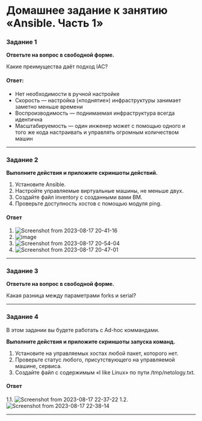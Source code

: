 # Домашнее задание к занятию «Ansible. Часть 1»

### Задание 1

**Ответьте на вопрос в свободной форме.**

Какие преимущества даёт подход IAC?

#### Ответ:

- Нет необходимости в ручной настройке
- Скорость — настройка («поднятие») инфраструктуры занимает заметно меньше времени
- Воспроизводимость — поднимаемая инфраструктура всегда идентична
- Масштабируемость — один инженер может с помощью одного и того же кода настраивать и управлять огромным количеством машин

---

### Задание 2 

**Выполните действия и приложите скриншоты действий.**

1. Установите Ansible.
2. Настройте управляемые виртуальные машины, не меньше двух.
3. Создайте файл inventory с созданными вами ВМ.
4. Проверьте доступность хостов с помощью модуля ping.

#### Ответ


1. ![Screenshot from 2023-08-17 20-41-16](https://github.com/megasts/home_works/assets/71494027/42a9869c-51d9-4766-a8ba-91690958f8b2)
2. ![image](https://github.com/megasts/home_works/assets/71494027/437a2b56-c371-4021-b6b6-c77526eeb92d)
3. ![Screenshot from 2023-08-17 20-54-04](https://github.com/megasts/home_works/assets/71494027/4a5cd732-3af1-41b0-ab8d-756e346ecc76)
4. ![Screenshot from 2023-08-17 20-47-01](https://github.com/megasts/home_works/assets/71494027/47f4dcb4-116a-46a8-8abe-a81ca2a0ae91)



 
---

### Задание 3 

**Ответьте на вопрос в свободной форме.**

Какая разница между параметрами forks и serial? 

---

### Задание 4 

В этом задании вы будете работать с Ad-hoc коммандами.

**Выполните действия и приложите скриншоты запуска команд.**

1. Установите на управляемых хостах любой пакет, которого нет.
2. Проверьте статус любого, присутствующего на управляемой машине, сервиса. 
3. Создайте файл с содержимым «I like Linux» по пути /tmp/netology.txt.

#### Ответ

1.1. ![Screenshot from 2023-08-17 22-37-22](https://github.com/megasts/home_works/assets/71494027/ae2c5fde-0db4-4a80-8602-6a37a9dedb3b)
1.2. ![Screenshot from 2023-08-17 22-38-14](https://github.com/megasts/home_works/assets/71494027/779916a3-8dee-4d65-a78a-c153d6d3218e)


 

---
 
